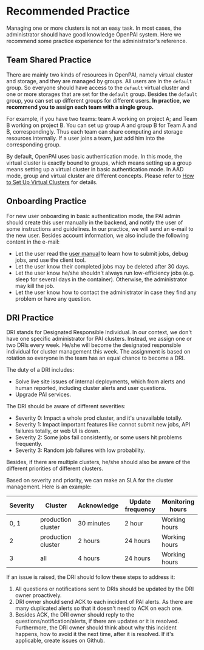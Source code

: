 # Recommended Practice

Managing one or more clusters is not an easy task. In most cases, the administrator should have good knowledge OpenPAI system. Here we recommend some practice experience for the administrator's reference.

## Team Shared Practice

There are mainly two kinds of resources in OpenPAI, namely virtual cluster and storage, and they are managed by groups. All users are in the `default` group. So everyone should have access to the `default` virtual cluster and one or more storages that are set for the `default` group. Besides the `default` group, you can set up different groups for different users. **In practice, we recommend you to assign each team with a single group.**

For example, if you have two teams: team A working on project A; and Team B working on project B. You can set up group A and group B for Team A and B, correspondingly. Thus each team can share computing and storage resources internally. If a user joins a team, just add him into the corresponding group.

By default, OpenPAI uses basic authentication mode. In this mode, the virtual cluster is exactly bound to groups, which means setting up a group means setting up a virtual cluster in basic authentication mode. In AAD mode, group and virtual cluster are different concepts. Please refer to [How to Set Up Virtual Clusters](./how-to-set-up-virtual-clusters.md) for details.

## Onboarding Practice

For new user onboarding in basic authentication mode, the PAI admin should create this user manually in the backend, and notify the user of some instructions and guidelines. In our practice, we will send an e-mail to the new user. Besides account information, we also include the following content in the e-mail:

  - Let the user read the [user manual](../cluster-user/) to learn how to submit jobs, debug jobs, and use the client tool.
  - Let the user know their completed jobs may be deleted after 30 days.
  - Let the user know he/she shouldn't always run low-efficiency jobs (e.g. sleep for several days in the container). Otherwise, the administrator may kill the job.
  - Let the user know how to contact the administrator in case they find any problem or have any question. 

## DRI Practice

DRI stands for Designated Responsible Individual. In our context, we don't have one specific administrator for PAI clusters. Instead, we assign one or two DRIs every week. He/she will become the designated responsible individual for cluster management this week. The assignment is based on rotation so everyone in the team has an equal chance to become a DRI.

The duty of a DRI includes:

- Solve live site issues of internal deployments, which from alerts and human reported, including cluster alerts and user questions.
- Upgrade PAI services.

The DRI should be aware of different severities: 

  - Severity 0: Impact a whole prod cluster, and it's unavailable totally.
  - Severity 1: Impact important features like cannot submit new jobs, API failures totally, or web UI is down.
  - Severity 2: Some jobs fail consistently, or some users hit problems frequently.
  - Severity 3: Random job failures with low probability.

Besides, if there are multiple clusters, he/she should also be aware of the different priorities of different clusters.

Based on severity and priority, we can make an SLA for the cluster management. Here is an example:

|     Severity    |     Cluster               |     Acknowledge    |     Update frequency    |     Monitoring hours    |
|-----------------|---------------------------|--------------------|-------------------------|-------------------------|
|     0, 1        |     production cluster    |     30 minutes     |     2 hour              |     Working hours       |
|     2           |     production cluster    |     2 hours        |     24 hours            |     Working hours       |
|     3           |     all                   |     4 hours        |     24 hours            |     Working hours       |


If an issue is raised, the DRI should follow these steps to address it:

1. All questions or notifications sent to DRIs should be updated by the DRI owner proactively.
2. DRI owner should send ACK to each incident of PAI alerts. As there are many duplicated alerts so that it doesn't need to ACK on each one.
3. Besides ACK, the DRI owner should reply to the questions/notification/alerts, if there are updates or it is resolved. Furthermore, the DRI owner should think about why this incident happens, how to avoid it the next time, after it is resolved. If it's applicable, create issues on Github.